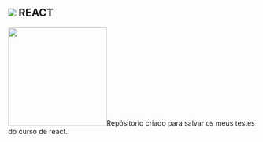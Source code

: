 ## <img src="https://skillicons.dev/icons?i=react" /> REACT
<img width="200" heigth="200" alignt="center" src="https://upload.wikimedia.org/wikipedia/commons/thumb/a/a7/React-icon.svg/768px-React-icon.svg.png"/>Repósitorio criado para salvar os meus testes do curso de react.




